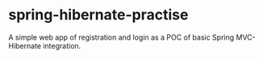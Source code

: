 # spring-hibernate-practise
A simple web app of registration and login as a POC of  basic Spring MVC-Hibernate integration. 
